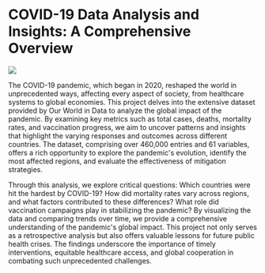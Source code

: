 # COVID-19 Data Analysis and Insights: A Comprehensive Overview

<img src="https://imagens.ebc.com.br/GPYj-KOUOgU78P6rW0hSnPlBk5Y=/1170x700/smart/https://agenciabrasil.ebc.com.br/sites/default/files/thumbnails/image/coronavirus0503209810.jpg?itok=uTcx7wNl">


The COVID-19 pandemic, which began in 2020, reshaped the world in unprecedented ways, affecting every aspect of society, from healthcare systems to global economies. This project delves into the extensive dataset provided by Our World in Data to analyze the global impact of the pandemic. By examining key metrics such as total cases, deaths, mortality rates, and vaccination progress, we aim to uncover patterns and insights that highlight the varying responses and outcomes across different countries. The dataset, comprising over 460,000 entries and 61 variables, offers a rich opportunity to explore the pandemic's evolution, identify the most affected regions, and evaluate the effectiveness of mitigation strategies.

Through this analysis, we explore critical questions: Which countries were hit the hardest by COVID-19? How did mortality rates vary across regions, and what factors contributed to these differences? What role did vaccination campaigns play in stabilizing the pandemic? By visualizing the data and comparing trends over time, we provide a comprehensive understanding of the pandemic's global impact. This project not only serves as a retrospective analysis but also offers valuable lessons for future public health crises. The findings underscore the importance of timely interventions, equitable healthcare access, and global cooperation in combating such unprecedented challenges.

